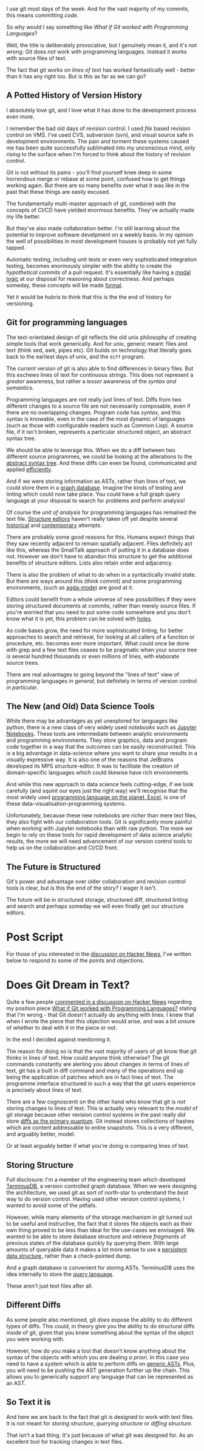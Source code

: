 I use git most days of the week. And for the vast majority of my commits, this means committing *code*.

So why would I say something like *What if Git worked with Programming Languages*?

Well, the title is deliberately provocative, but I genuinely mean it, and it's not wrong: Git does *not* work with programming languages. Instead it works with source files of text.

The fact that git works on *lines of text* has worked fantastically well - better than it has any right too. But is this as far as we can go?

## A Potted History of Version History

I absolutely love git, and I love what it has done to the development process even more.

I remember the bad old days of revision control. I used *file* based revision control on VMS. I've used CVS, subversion (svn), and visual source safe in development environments. The pain and torment these systems caused me has been quite successfully sublimated into my
unconscious mind, only rising to the surface when I'm forced to think about the history of revision control.

Git is not without its pains - you'll find yourself knee deep in some horrendous merge or rebase at some point, confused how to get things working again. But there are so many benefits over what it was like in the past that these things are easily excused.

The fundamentally multi-master approach of git, combined with the concepts of CI/CD have yielded enormous benefits. They've actually made my life better.

But they've also made collaboration better. I'm still learning about the potential to improve software develpment on a weekly basis. In my opinion the well of possibilities in most development houses is probably not yet fully tapped.

Automatic testing, including unit tests or even very sophisticated integration testing, becomes enormously simpler with the ability to create the *hypothetical commits* of a pull request. It's essentially like having a [modal logic](https://en.wikipedia.org/wiki/Possible_world) at our disposal for reasoning about correctness. And perhaps someday, these concepts will be made [formal](https://dl.acm.org/doi/pdf/10.1145/2661136.2661137).

Yet it would be hubris to think that this is the the end of history for versioning.

## Git for programming languages

The text-orientated design of git reflects the old unix philosophy of creating simple tools that work generically. And for unix, generic meant: files and text (think sed, awk, pipes etc).  Git builds on technology that literally goes back to the earliest days of unix, and
the `diff` program.

The *current* version of git is also able to find differences in binary files. But this eschews lines of text for continuous strings. This does not represent a *greater* awareness, but rather a *lesser* awareness of the *syntax and semantics*.

Programming languages are not really just lines of text. Diffs from two different changes to a source file are not necessarily composable, even if there are no overlapping changes. Program code has *syntax*, and this syntax is knowable, even in the case of the most dynamic of languages (such as those with configurable readers such as Common Lisp). A source file, if it isn't broken, represents a particular structured object, an abstract syntax tree.

We should be able to leverage this. When we do a diff between two different source programmes, we *could* be looking at the alterations to the [abstract syntax
tree](https://www.andres-loeh.de/GDiff.html). And these diffs can even be found, communicated and applied [efficiently](https://dl.acm.org/doi/10.1145/3341717).

And if we were storing information as ASTs, rather than lines of text, we could store them in a [graph database](http://terminusdb.com). Imagine the kinds of testing and linting which could now take place. You could have a full graph query language at your disposal to search for problems and perform analysis!

Of course the *unit of analysis* for programming languages has remained the text file. [Structure editors](https://en.wikipedia.org/wiki/Structure_editor) haven't really taken off yet despite several
[historical](https://larrymasinter.net/interlisp-ieee.pdf) and [contemporary](https://github.com/JetBrains/MPS) attempts.

There are probably some good reasons for this. Humans expect things that they saw recently adjacent to remain spatially adjacent. Files definitely act like this, whereas the SmallTalk approach of putting it in a database does not. However we don't have to abandon this structure to  get the additional benefits of structure editors. Lists also retain order and adjacency.

There is also the problem of what to do when in a syntactically invalid state. But there are ways around this (think commit) and some programming environments, (such as [agda-mode](https://agda.readthedocs.io/en/v2.6.0.1/tools/emacs-mode.html)) are good at it.

Editors could benefit from a whole universe of new possibilities if they were storing structured documents at commits, rather than merely source files. If you're worried that you need to put some code somewhere and you don't know what it is yet, this problem can be
solved with [holes](https://jfdm.github.io/post/2020-07-09-Programming-with-holes.html).

As code bases grow, the need for more sophisticated linting, for better approaches to search and retrieval, for looking at all callers of a function or procedure, etc. becomes ever more important. What could once be done with grep and a few text files ceases to be pragmatic when your source tree is several hundred thousands or even millions of lines, with elaborate source trees.

There are real advantages to going beyond the "lines of text" view of programming languages *in general*, but definitely in terms of version control *in particular*.

## The New (and Old) Data Science Tools

While there may be advantages as yet unexplored for languages like python, there is a new class of very widely used *notebooks* such as [Jupyter Notebooks](https://jupyter.org/). These tools are intermediate between analytic environments and programming environments. They store graphics, data and program code together in a way that the outcomes can be easily reconstructed. This is a big advantage in data-science where you want to share your results in a visually expressive way. It is also one of the reasons that JetBrains developed its MPS structure-editor. It was to facilitate the creation of domain-specific languages which could likewise have rich environments.

And while this new approach to data science feels cutting-edge, if we look carefully (and squint our eyes just the right way) we'll recognise that the most widely used [programming language on the planet, Excel](https://github.com/GavinMendelGleason/excel_as_code), is
one of these data-visualisation-programming systems.

Unfortunately, because these new notebooks are *richer* than mere text files, they also fight with our collaboration tools. Git is significantly more painful when working with Jupyter notebooks than with raw python. The more we begin to rely on these tools for rapid development of data science analytic results, the more we will need advancement of our version control tools to help us on the collaboration and CI/CD front.

## The Future is Structured

Git's power and advantage over older collaboration and revision control tools is clear, but is this the end of the story? I wager it isn't.

The future will be in structured storage, structured diff, structured linting and search and perhaps someday we will even finally get our structure editors.

# Post Script

For those of you interested in the [discussion on Hacker News](https://news.ycombinator.com/item?id=28670372), I've written below to respond to some of the points and objections.

# Does Git Dream in Text?

Quite a few people [commented in a discussion on Hacker News](https://news.ycombinator.com/item?id=28670372) regarding my position piece [What if Git worked with Programming Languages?](./README.md) stating that I'm wrong - that Git doesn't actually do anything with lines. I knew that when I wrote the piece that this objection would arise, and was a bit unsure of whether to deal with it in the piece or not.

In the end I decided against mentioning it.

The reason for doing so is that the vast majority of users of git *know* that git thinks in lines of text. How could anyone think otherwise? The git commands constantly are alerting you about changes in terms of lines of text, git has a built in diff command and many of the operations end up being the application of patches which are in fact lines of text. The programme interface structured in such a way that the git users experience is precisely about lines of text.

There are a few cognoscenti on the other hand who *know* that git is *not* storing changes to lines of text. This is actually very relevant to the *model* of git storage because other revision control systems in the past really *did* store [diffs as the primary quantum](https://en.wikipedia.org/wiki/Source_Code_Control_System). Git instead stores collections of hashes which are content addressable to entire snapshots. This is a very different, and arguably better, model.

Or at least arguably better if what you're doing is comparing lines of text.

## Storing Structure

Full disclosure: I'm a member of the engineering team which developed [TerminusDB](https://terminusdb.com/), a version controlled graph database. When we were designing the architecture, we used git as sort of north-star to understand the *best* way to do version control. Having used other version control systems, I wanted to avoid some of the pitfalls.

However, while many elements of the storage mechanism in git turned out to be useful and instructive, the fact that it stores file objects each as their own thing proved to be less than ideal for the use-cases we envisaged. We wanted to be able to store database structure and
retrieve *fragments* of previous states of the database quickly by querying them. With large amounts of queryable data it makes a lot more sense to use a [persistent data
structure](https://en.wikipedia.org/wiki/Persistent_data_structure), rather than a check-pointed dump.

And a graph database is convenient for storing ASTs. TerminusDB uses the idea internally to store the [query language](https://github.com/terminusdb/terminusdb/blob/main/src/terminus-schema/woql.json).

These aren't just text files after all.

## Different Diffs

As some people also mentioned, git *does* expose the ability to do different types of diffs. This could, in theory give you the ability to do structural diffs inside of git, given that you knew something about the syntax of the object you were working with.

However, how do you make a tool that doesn't know anything about the syntax of the objects with which you are dealing *a priori*. In this case you need to have a system which is able to perform diffs on [generic ASTs](https://www.andres-loeh.de/GDiff.html). Plus, you will need to be pushing the AST generation further up the chain. This allows you to generically support any language that can be represented as an AST.

## So Text it is

And here we are back to the fact that git is designed to work with text files. It is not meant for *storing structure*, *querying structure* or *diffing structure*.

That isn't a bad thing. It's just because of what git was designed for. As an excellent tool for tracking changes in text files.
